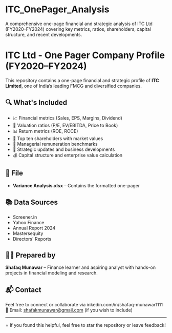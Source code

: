 # ITC_OnePager_Analysis
A comprehensive one-page financial and strategic analysis of ITC Ltd (FY2020–FY2024) covering key metrics, ratios, shareholders, capital structure, and recent developments.
# ITC Ltd - One Pager Company Profile (FY2020–FY2024)

This repository contains a one-page financial and strategic profile of **ITC Limited**, one of India’s leading FMCG and diversified companies.

## 🔍 What's Included

- 📈 Financial metrics (Sales, EPS, Margins, Dividend)
- 💼 Valuation ratios (P/E, EV/EBITDA, Price to Book)
- 📊 Return metrics (ROE, ROCE)
- 📌 Top ten shareholders with market values
- 🧾 Managerial remuneration benchmarks
- 🧠 Strategic updates and business developments
- 💰 Capital structure and enterprise value calculation

## 📁 File

- **Variance Analysis.xlsx** – Contains the formatted one-pager

## 📚 Data Sources

- Screener.in  
- Yahoo Finance  
- Annual Report 2024  
- Mastersequity  
- Directors' Reports

## 🧑‍💻 Prepared by
**Shafaq Munawar** – Finance learner and aspiring analyst with hands-on projects in financial modeling and research.

## 📬 Contact
Feel free to connect or collaborate via inkedin.com/in/shafaq-munawar1111
📧 Email: shafakmunawar@gmail.com (if you wish to include)

---

⭐ If you found this helpful, feel free to star the repository or leave feedback!
